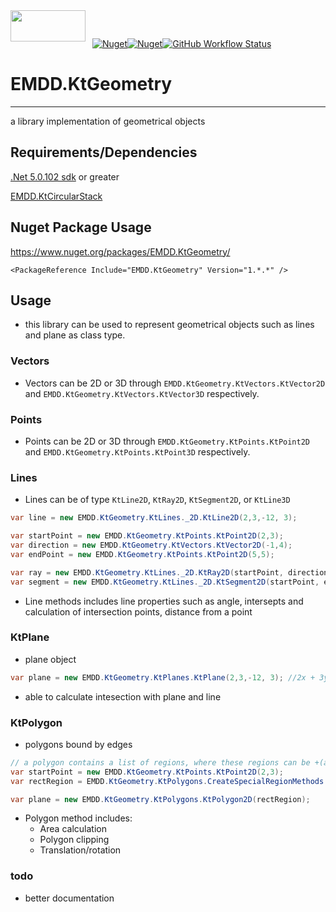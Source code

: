 <img align="left" src="src/EMDD.KtEquatable/Images/emd2.png" width="120" height="50">

&nbsp;

&nbsp; 
[![Nuget](https://img.shields.io/nuget/v/EMDD.KtGeometry)](https://www.nuget.org/packages/EMDD.KtGeometry/)[![Nuget](https://img.shields.io/nuget/dt/EMDD.KtGeometry)](https://www.nuget.org/stats/packages/EMDD.KtGeometry?groupby=Version&groupby=ClientName&groupby=ClientVersion)[![GitHub Workflow Status](https://img.shields.io/github/workflow/status/marlond18/EMDD.KtGeometry/Run%20Tests)](https://github.com/marlond18/EMDD.KtGeometry/actions/workflows/Run%20Test.yml)
&nbsp;

# EMDD.KtGeometry
____________________
a library implementation of geometrical objects

## Requirements/Dependencies

[.Net 5.0.102 sdk](https://dotnet.microsoft.com/download/dotnet/5.0) or greater

[EMDD.KtCircularStack](https://www.nuget.org/packages/EMDD.KtCircularStack/)

## Nuget Package Usage

https://www.nuget.org/packages/EMDD.KtGeometry/

`<PackageReference Include="EMDD.KtGeometry" Version="1.*.*" />`

## Usage
- this library can be used to represent geometrical objects such as lines and plane as class type.

### Vectors
- Vectors can be 2D or 3D through `EMDD.KtGeometry.KtVectors.KtVector2D` and `EMDD.KtGeometry.KtVectors.KtVector3D` respectively.

### Points
- Points can be 2D or 3D through `EMDD.KtGeometry.KtPoints.KtPoint2D` and `EMDD.KtGeometry.KtPoints.KtPoint3D` respectively.

### Lines
- Lines can be of type `KtLine2D`, `KtRay2D`, `KtSegment2D`, or `KtLine3D`
```c#
var line = new EMDD.KtGeometry.KtLines._2D.KtLine2D(2,3,-12, 3);

var startPoint = new EMDD.KtGeometry.KtPoints.KtPoint2D(2,3); 
var direction = new EMDD.KtGeometry.KtVectors.KtVector2D(-1,4);
var endPoint = new EMDD.KtGeometry.KtPoints.KtPoint2D(5,5); 

var ray = new EMDD.KtGeometry.KtLines._2D.KtRay2D(startPoint, direction);
var segment = new EMDD.KtGeometry.KtLines._2D.KtSegment2D(startPoint, endPoint);
```
- Line methods includes line properties such as angle, intersepts and calculation of intersection points, distance from a point

### KtPlane
- plane object
```c#
var plane = new EMDD.KtGeometry.KtPlanes.KtPlane(2,3,-12, 3); //2x + 3y - 12z = 3
```
- able to calculate intesection with plane and line

### KtPolygon
- polygons bound by edges
```c#
// a polygon contains a list of regions, where these regions can be +(addition/solid) or -(deductive/hollow)
var startPoint = new EMDD.KtGeometry.KtPoints.KtPoint2D(2,3); 
var rectRegion = EMDD.KtGeometry.KtPolygons.CreateSpecialRegionMethods.Rectangle(startPoint, 20, 40, true);

var plane = new EMDD.KtGeometry.KtPolygons.KtPolygon2D(rectRegion);
```

- Polygon method includes:
	- Area calculation
	- Polygon clipping
	- Translation/rotation

### todo
- better documentation